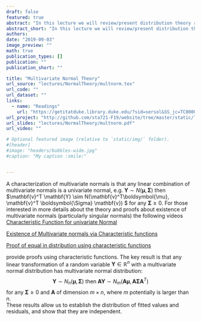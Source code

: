 ```yaml
---
draft: false
featured: true
abstract: "In this lecture we will review/present distribution theory related to the Multivariate normal distribution, in particular,  linear transformations of normal random vectors and independence of normal random vectors in the singular covariance case. (Click title to read more)"
abstract_short: "In this lecture we will review/present distribution theory related to the Multivariate normal distribution, in particular,  transformations of normal random vectors and independence of normal random vectorsof normal random vectors in the singular covariance case."
authors: 
date: "2019-09-03"
image_preview: ""
math: true
publication_types: []
publication: ""
publication_short: ""

title: "Multivariate Normal Theory"
url_source: "lectures/NormalTheory/multnorm.tex"
url_code: ""
url_dataset: ""
links:
  - name: "Readings"
    url: "https://getitatduke.library.duke.edu/?sid=sersol&SS_jc=TC0000508493&title=Plane%20Answers%20to%20Complex%20Questions%3A%20The%20Theory%20of%20Linear%20Models"
url_project: "http://github.com/sta721-F19/website/tree/master/static/lectures/NormalTheory/"
url_slides: "lectures/NormalTheory/multnorm.pdf"
url_video: ""

# Optional featured image (relative to `static/img/` folder).
#[header]
#image: "headers/bubbles-wide.jpg"
#caption: "My caption :smile:"


---
```


A characterization of multivariate normals is that any linear combination of multivariate normals is a univariate normal, e.g. $\mathbf{Y} \sim N(\boldsymbol{\mu}, \boldsymbol{\Sigma})$ then $\mathbf{v}^T \mathbf{Y} \sim N(\mathbf{v}^T\boldsymbol{\mu}, \mathbf{v}^T  \boldsymbol{\Sigma} \mathbf{v}) $ for any $\boldsymbol{\Sigma} \ge 0$. For those interested in more details about the theory and proofs about existence of multivariate normals (particularly singular normals) the following videos 
[Characteristic Function for univariate Normal](https://youtu.be/7wBtMB13whM)

[Existence of Multivariate normals via Characteristic functions](https://youtu.be/_HcSNM748Gc)

[Proof of equal in distribution using characteristic functions](https://youtu.be/ISxBEILT5gY)

provide proofs using characteristic functions.  The key result is that any linear transformation of a random variable $\mathbf{Y} \in \mathbb{R}^n$ with a multivariate normal distribution has multivariate normal distribution:
$$
\mathbf{Y} \sim N_n(\boldsymbol{\mu}, \boldsymbol{\Sigma})  \text{ then } \mathbf{A}\mathbf{Y} \sim N_m(\mathbf{A}\boldsymbol{\mu}, \mathbf{A}  \boldsymbol{\Sigma} \mathbf{A}^T)
$$
for any $\boldsymbol{\Sigma} \ge 0$ and $\mathbf{A}$ of dimension $m \times n$, where $m$ potentially is larger than $n$.   
These results allow us to establish the distribution of fitted values and  residuals, and show that they are independent.
